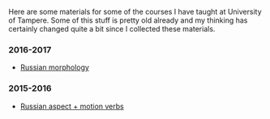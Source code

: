 <!--
.. title: Archive of courses
.. slug: courses
.. date: 2018-03-26 12:43:48 UTC+03:00
.. tags: presentations
.. category: 
.. link: 
.. description: 
.. type: text
-->

Here are some materials for some of the courses I have taught at University of
Tampere. Some of this stuff is pretty old already and  my thinking
has certainly changed quite a bit since I collected these materials.


### 2016-2017

- [Russian morphology](/courses/morfologia)


### 2015-2016

- [Russian aspect + motion verbs](/courses/aspekti)
